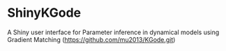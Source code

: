 # ShinyKGode
A Shiny user interface for Parameter inference in dynamical models using Gradient Matching (https://github.com/mu2013/KGode.git)
